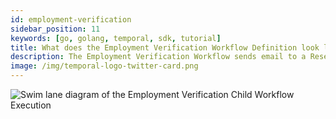 ```yaml
---
id: employment-verification
sidebar_position: 11
keywords: [go, golang, temporal, sdk, tutorial]
title: What does the Employment Verification Workflow Definition look like?
description: The Employment Verification Workflow sends email to a Researcher via an Activity Execution and waits on a Signal.
image: /img/temporal-logo-twitter-card.png
---
```


<!--SNIPSTART background-checks-employment-verification-workflow-definition-->
<!--SNIPEND-->

![Swim lane diagram of the Employment Verification Child Workflow Execution](images/employment-verification-flow.svg)
